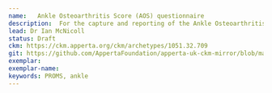 ```yaml
---
name: 	Ankle Osteoarthritis Score (AOS) questionnaire
description:  For the capture and reporting of the Ankle Osteoarthritis Score (AOS) questionnaire details.
lead: Dr Ian McNicoll
status: Draft
ckm: https://ckm.apperta.org/ckm/archetypes/1051.32.709
git: https://github.com/AppertaFoundation/apperta-uk-ckm-mirror/blob/master/local/archetypes/entry/observation/openEHR-EHR-OBSERVATION.aos_score.v0.adl
exemplar: 
exemplar-name: 
keywords: PROMS, ankle
---
```

